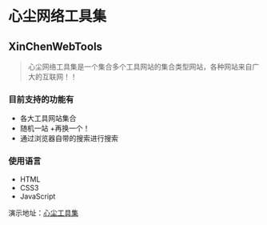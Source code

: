 # 心尘网络工具集
## XinChenWebTools

> 心尘网络工具集是一个集合多个工具网站的集合类型网站，各种网站来自广大的互联网！！

### 目前支持的功能有
+ 各大工具网站集合
+ 随机一站
	+再换一个！
+ 通过浏览器自带的搜索进行搜索

### 使用语言
+ HTML
+ CSS3
+ JavaScript


演示地址：[心尘工具集](https://my.wulvxinchen.cn/tools/)
